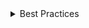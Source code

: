 <details>
<summary>
 Best Practices
</summary>

### Do

- Use the `Tree` component to create a tree structure with `TreeItem` components as children.
- Organize nodes in a clear hierarchy, with parent nodes at higher levels and child nodes at lower levels.
- Allow users to expand and collapse nodes to focus on specific parts of the hierarchy.
- Use custom styles if the tree needs to support more than 10 levels of nesting.
- Provide an alternative way to represent the tree structure by flattening it into a list of items.
- Consider using virtualization to improve performance for large tree structures.
- Use the `aria-label` attribute on the root of the Tree component to provide an accessible name for the tree.

</details>
